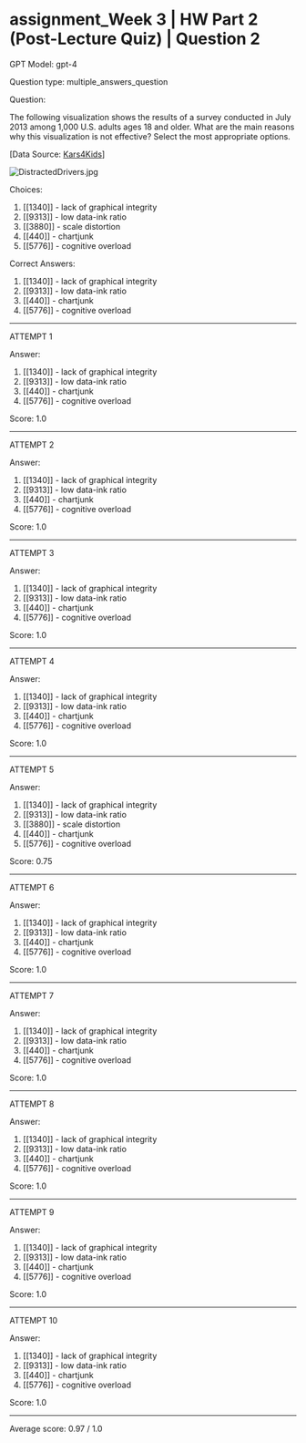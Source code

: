 # assignment_Week 3 | HW Part 2 (Post-Lecture Quiz) | Question 2

GPT Model: gpt-4

Question type: multiple_answers_question

Question:
<div><p>The following visualization shows the results of a survey conducted in July 2013 among 1,000 U.S. adults ages 18 and older. What are the main reasons why this visualization is not effective? Select the most appropriate options.</p>
<p>[Data Source: <a class="inline_disabled" href="https://parenting.kars4kids.org/press-release-new-survey-indicates-most-us-drivers-are-aware-of-the-dangers-of-texting-and-driving-yet-many-do-it-anyway/" target="_blank">Kars4Kids</a>]</p>
<p><img src="$IMS-CC-FILEBASE$/Uploaded%20Media/DistractedDrivers.jpg" alt="DistractedDrivers.jpg"></p></div>

Choices:
1. [[1340]] - lack of graphical integrity
2. [[9313]] - low data-ink ratio
3. [[3880]] - scale distortion
4. [[440]] - chartjunk
5. [[5776]] - cognitive overload

Correct Answers:
1. [[1340]] - lack of graphical integrity
2. [[9313]] - low data-ink ratio
4. [[440]] - chartjunk
5. [[5776]] - cognitive overload

****************************************

ATTEMPT 1

Answer: 
1. [[1340]] - lack of graphical integrity
2. [[9313]] - low data-ink ratio
4. [[440]] - chartjunk
5. [[5776]] - cognitive overload

Score: 1.0

--------------------

ATTEMPT 2

Answer: 
1. [[1340]] - lack of graphical integrity
2. [[9313]] - low data-ink ratio
4. [[440]] - chartjunk
5. [[5776]] - cognitive overload

Score: 1.0

--------------------

ATTEMPT 3

Answer: 
1. [[1340]] - lack of graphical integrity
2. [[9313]] - low data-ink ratio
4. [[440]] - chartjunk
5. [[5776]] - cognitive overload

Score: 1.0

--------------------

ATTEMPT 4

Answer: 
1. [[1340]] - lack of graphical integrity
2. [[9313]] - low data-ink ratio
4. [[440]] - chartjunk
5. [[5776]] - cognitive overload

Score: 1.0

--------------------

ATTEMPT 5

Answer: 
1. [[1340]] - lack of graphical integrity
2. [[9313]] - low data-ink ratio
3. [[3880]] - scale distortion
4. [[440]] - chartjunk
5. [[5776]] - cognitive overload

Score: 0.75

--------------------

ATTEMPT 6

Answer: 
1. [[1340]] - lack of graphical integrity
2. [[9313]] - low data-ink ratio
4. [[440]] - chartjunk
5. [[5776]] - cognitive overload

Score: 1.0

--------------------

ATTEMPT 7

Answer: 
1. [[1340]] - lack of graphical integrity
2. [[9313]] - low data-ink ratio
4. [[440]] - chartjunk
5. [[5776]] - cognitive overload

Score: 1.0

--------------------

ATTEMPT 8

Answer: 
1. [[1340]] - lack of graphical integrity
2. [[9313]] - low data-ink ratio
4. [[440]] - chartjunk
5. [[5776]] - cognitive overload

Score: 1.0

--------------------

ATTEMPT 9

Answer: 
1. [[1340]] - lack of graphical integrity
2. [[9313]] - low data-ink ratio
4. [[440]] - chartjunk
5. [[5776]] - cognitive overload

Score: 1.0

--------------------

ATTEMPT 10

Answer: 
1. [[1340]] - lack of graphical integrity
2. [[9313]] - low data-ink ratio
4. [[440]] - chartjunk
5. [[5776]] - cognitive overload

Score: 1.0

--------------------

Average score: 0.97 / 1.0
